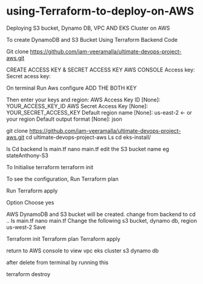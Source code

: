 # using-Terraform-to-deploy-on-AWS
Deploying S3 bucket, Dynamo DB, VPC AND EKS Cluster on AWS


To create DynamoDB and S3 Bucket Using Terraform Backend Code

Git clone https://github.com/iam-veeramalla/ultimate-devops-project-aws.git


CREATE ACCESS KEY & SECRET ACCESS KEY
AWS CONSOLE
Access key: 
Secret acess key: 

On terminal
Run
Aws configure
ADD THE BOTH KEY

Then enter your keys and region:
AWS Access Key ID [None]: YOUR_ACCESS_KEY_ID
AWS Secret Access Key [None]: YOUR_SECRET_ACCESS_KEY
Default region name [None]: us-east-2         ← or your region
Default output format [None]: json


git clone https://github.com/iam-veeramalla/ultimate-devops-project-aws.git
cd ultimate-devops-project-aws
Ls
cd eks-install/

ls
Cd backend
ls main.tf
nano main.tf              edit the S3 bucket name eg stateAnthony-S3

To Initialise terraform
terraform init

To see the configuration, Run
Terraform plan

Run
Terraform apply

Option
Choose yes



AWS DynamoDB and S3 bucket will be created.
change from backend to 
cd ..
ls main.tf
nano main.tf
Change the following s3 bucket, dynamo db, region us-west-2
Save

Terraform init
Terraform plan
Terraform apply


return to AWS console to view
vpc
eks cluster
s3
dynamo db


after delete from terminal by running this 

terraform destroy



